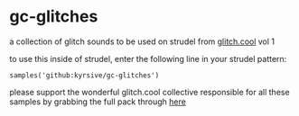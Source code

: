 # gc-glitches

a collection of glitch sounds to be used on strudel from [glitch.cool](https://www.glitch.cool/) vol 1

to use this inside of strudel, enter the following line in your strudel pattern:
```
samples('github:kyrsive/gc-glitches')
```
please support the wonderful glitch.cool collective responsible for all these samples by grabbing the full pack through [here](https://www.glitch.cool/projects/glitch-with-friends-samples-vol-1)
